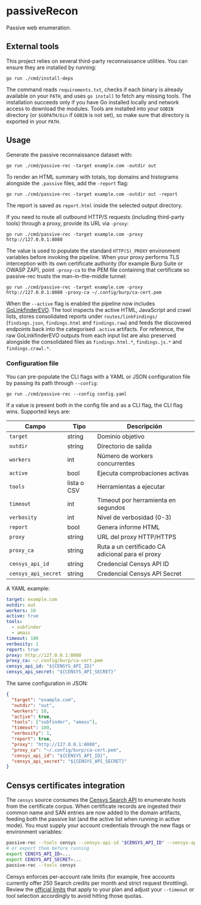 # passiveRecon

Passive web enumeration.

## External tools

This project relies on several third-party reconnaissance utilities. You can ensure they are installed by running:

```
go run ./cmd/install-deps
```

The command reads `requirements.txt`, checks if each binary is already available on your `PATH`, and uses `go install` to fetch any missing tools. The installation succeeds only if you have Go installed locally and network access to download the modules. Tools are installed into your `GOBIN` directory (or `$GOPATH/bin` if `GOBIN` is not set), so make sure that directory is exported in your `PATH`.


## Usage

Generate the passive reconnaissance dataset with:

```
go run ./cmd/passive-rec -target example.com -outdir out
```

To render an HTML summary with totals, top domains and histograms alongside the `.passive` files, add the `-report` flag:

```
go run ./cmd/passive-rec -target example.com -outdir out -report
```

The report is saved as `report.html` inside the selected output directory.

If you need to route all outbound HTTP/S requests (including third-party tools) through a proxy, provide its URL via `-proxy`:

```
go run ./cmd/passive-rec -target example.com -proxy http://127.0.0.1:8080
```

The value is used to populate the standard `HTTP(S)_PROXY` environment variables before invoking the pipeline. When your proxy
performs TLS interception with its own certificate authority (for example Burp Suite or OWASP ZAP), point `-proxy-ca` to the
PEM file containing that certificate so passive-rec trusts the man-in-the-middle tunnel:

```
go run ./cmd/passive-rec -target example.com -proxy http://127.0.0.1:8080 -proxy-ca ~/.config/burp/ca-cert.pem
```

When the `--active` flag is enabled the pipeline now includes [GoLinkfinderEVO](https://github.com/lcalzada-xor/GoLinkfinderEVO).
The tool inspects the active HTML, JavaScript and crawl lists, stores consolidated reports under `routes/linkFindings/` (`findings.json`, `findings.html` and `findings.raw`) and feeds the discovered endpoints back into the categorised `.active` artifacts.
For reference, the raw GoLinkfinderEVO outputs from each input list are also preserved alongside the consolidated files as `findings.html.*`, `findings.js.*` and `findings.crawl.*`.

### Configuration file

You can pre-populate the CLI flags with a YAML or JSON configuration file by passing its path through `--config`:

```
go run ./cmd/passive-rec --config config.yaml
```

If a value is present both in the config file and as a CLI flag, the CLI flag wins. Supported keys are:

| Campo              | Tipo                | Descripción                                      |
|--------------------|---------------------|--------------------------------------------------|
| `target`           | string              | Dominio objetivo                                 |
| `outdir`           | string              | Directorio de salida                             |
| `workers`          | int                 | Número de workers concurrentes                   |
| `active`           | bool                | Ejecuta comprobaciones activas                   |
| `tools`            | lista o CSV         | Herramientas a ejecutar                          |
| `timeout`          | int                 | Timeout por herramienta en segundos              |
| `verbosity`        | int                 | Nivel de verbosidad (0-3)                        |
| `report`           | bool                | Genera informe HTML                              |
| `proxy`            | string              | URL del proxy HTTP/HTTPS                         |
| `proxy_ca`         | string              | Ruta a un certificado CA adicional para el proxy |
| `censys_api_id`    | string              | Credencial Censys API ID                         |
| `censys_api_secret`| string              | Credencial Censys API Secret                     |

A YAML example:

```yaml
target: example.com
outdir: out
workers: 10
active: true
tools:
  - subfinder
  - amass
timeout: 180
verbosity: 1
report: true
proxy: http://127.0.0.1:8080
proxy_ca: ~/.config/burp/ca-cert.pem
censys_api_id: "${CENSYS_API_ID}"
censys_api_secret: "${CENSYS_API_SECRET}"
```

The same configuration in JSON:

```json
{
  "target": "example.com",
  "outdir": "out",
  "workers": 10,
  "active": true,
  "tools": ["subfinder", "amass"],
  "timeout": 180,
  "verbosity": 1,
  "report": true,
  "proxy": "http://127.0.0.1:8080",
  "proxy_ca": "~/.config/burp/ca-cert.pem",
  "censys_api_id": "${CENSYS_API_ID}",
  "censys_api_secret": "${CENSYS_API_SECRET}"
}
```

## Censys certificates integration

The `censys` source consumes the [Censys Search API](https://search.censys.io/api) to enumerate hosts from the certificate corpus. When certificate records are ingested their common name and SAN entries are now added to the domain artifacts, feeding both the passive list (and the active list when running in active mode). You must supply your account credentials through the new flags or environment variables:

```bash
passive-rec --tools censys --censys-api-id "$CENSYS_API_ID" --censys-api-secret "$CENSYS_API_SECRET"
# or export them before running
export CENSYS_API_ID=...
export CENSYS_API_SECRET=...
passive-rec --tools censys
```

Censys enforces per-account rate limits (for example, free accounts currently offer 250 Search credits per month and strict request throttling). Review the [official limits](https://support.censys.io/hc/en-us/articles/360059995051-Rate-Limits-and-Quotas) that apply to your plan and adjust your `--timeout` or tool selection accordingly to avoid hitting those quotas.
